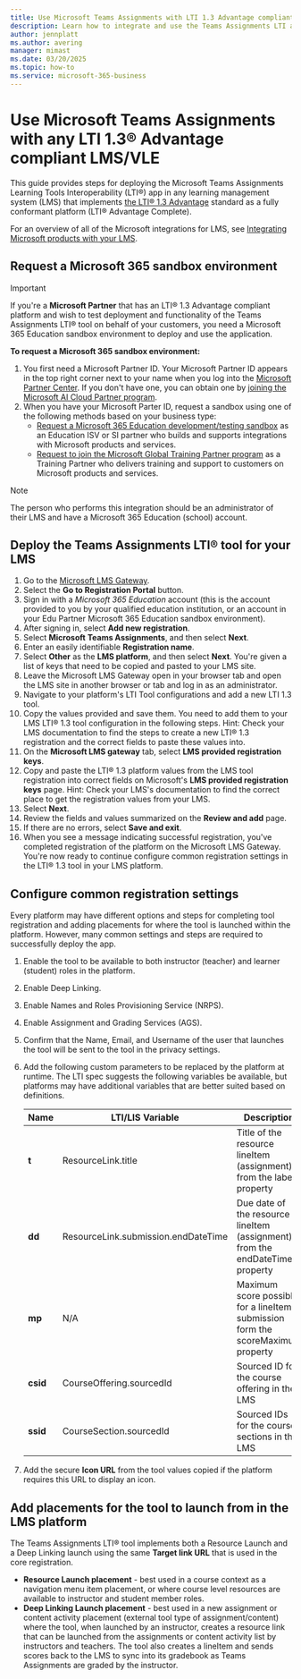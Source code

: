 ```yaml
---
title: Use Microsoft Teams Assignments with LTI 1.3 Advantage compliant LMS
description: Learn how to integrate and use the Teams Assignments LTI app with any LTI 1.3 Advantage compliant LMS or virtual learning environment (VLE).
author: jennplatt
ms.author: avering
manager: mimast
ms.date: 03/20/2025
ms.topic: how-to
ms.service: microsoft-365-business
---
```


# Use Microsoft Teams Assignments with any LTI 1.3® Advantage compliant LMS/VLE

This guide provides steps for deploying the Microsoft Teams Assignments Learning Tools Interoperability (LTI®) app in any learning management system (LMS) that implements [the LTI® 1.3 Advantage](https://www.imsglobal.org/spec/lti/v1p3/impl/) standard as a fully conformant platform (LTI® Advantage Complete).

For an overview of all of the Microsoft integrations for LMS, see [Integrating Microsoft products with your LMS](/microsoft-365/lti/).

## Request a Microsoft 365 sandbox environment

> [!IMPORTANT]
> If you're a **Microsoft Partner** that has an LTI® 1.3 Advantage compliant platform and wish to test deployment and functionality of the Teams Assignments LTI® tool on behalf of your customers, you need a Microsoft 365 Education sandbox environment to deploy and use the application.

**To request a Microsoft 365 sandbox environment:**

1. You first need a Microsoft Partner ID. Your Microsoft Partner ID appears in the top right corner next to your name when you log into the [Microsoft Partner Center](https://partner.microsoft.com). If you don't have one, you can obtain one by [joining the Microsoft AI Cloud Partner program](https://partner.microsoft.com/partnership).
1. When you have your Microsoft Parter ID, request a sandbox using one of the following methods based on your business type:
    - [Request a Microsoft 365 Education development/testing sandbox](https://m365edupartnerportal.powerappsportals.com/MSEDUIntegrationSignup/) as an Education ISV or SI partner who builds and supports integrations with Microsoft products and services.
    - [Request to join the Microsoft Global Training Partner program](https://m365edupartnerportal.powerappsportals.com/MSGTPSignup/) as a Training Partner who delivers training and support to customers on Microsoft products and services.

> [!NOTE]
> The person who performs this integration should be an administrator of their LMS and have a Microsoft 365 Education (school) account.

## Deploy the Teams Assignments LTI® tool for your LMS

1. Go to the [Microsoft LMS Gateway](https://lti.microsoft.com/).
1. Select the **Go to Registration Portal** button.
1. Sign in with a _Microsoft 365 Education_ account (this is the account provided to you by your qualified education institution, or an account in your Edu Partner Microsoft 365 Education sandbox environment).
1. After signing in, select **Add new registration**.
1. Select **Microsoft** **Teams Assignments**, and then select **Next**.
1. Enter an easily identifiable **Registration name**.
1. Select **Other** as the **LMS platform**, and then select **Next**. You're given a list of keys that need to be copied and pasted to your LMS site.
1. Leave the Microsoft LMS Gateway open in your browser tab and open the LMS site in another browser or tab and log in as an administrator.
1. Navigate to your platform's LTI Tool configurations and add a new LTI 1.3 tool.
1. Copy the values provided and save them. You need to add them to your LMS LTI® 1.3 tool configuration in the following steps. Hint: Check your LMS documentation to find the steps to create a new LTI® 1.3 registration and the correct fields to paste these values into.
1. On the **Microsoft LMS gateway** tab, select **LMS provided registration keys**.
1. Copy and paste the LTI® 1.3 platform values from the LMS tool registration into correct fields on Microsoft's **LMS provided registration keys** page. Hint: Check your LMS's documentation to find the correct place to get the registration values from your LMS.
1. Select **Next**.
1. Review the fields and values summarized on the **Review and add** page.
1. If there are no errors, select **Save and exit**.
1. When you see a message indicating successful registration, you've completed registration of the platform on the Microsoft LMS Gateway.
You're now ready to continue configure common registration settings in the LTI® 1.3 tool in your LMS platform.

## Configure common registration settings

Every platform may have different options and steps for completing tool registration and adding placements for where the tool is launched within the platform. However, many common settings and steps are required to successfully deploy the app.

1. Enable the tool to be available to both instructor (teacher) and learner (student) roles in the platform.
1. Enable Deep Linking.
1. Enable Names and Roles Provisioning Service (NRPS).
1. Enable Assignment and Grading Services (AGS).
1. Confirm that the Name, Email, and Username of the user that launches the tool will be sent to the tool in the privacy settings.
1. Add the following custom parameters to be replaced by the platform at runtime. The LTI spec suggests the following variables be available, but platforms may have additional variables that are better suited based on definitions.

    | **Name** | **LTI/LIS Variable** | **Description** | **Example expression** |
    |---|---|---|---|
    | **t** | ResourceLink.title | Title of the resource lineItem (assignment) from the label property | t=$ResourceLink.title |
    | **dd** | ResourceLink.submission.endDateTime | Due date of the resource lineItem (assignment) from the endDateTime property | dd=$ResourceLink.submission.endDateTime |
    | **mp** | N/A | Maximum score possible for a lineItem submission form the scoreMaximum property | mp=$ResourceLink.lineItem.scoreMaximum |
    | **csid** | CourseOffering.sourcedId | Sourced ID for the course offering in the LMS | csid=$CourseOffering.sourcedId |
    | **ssid** | CourseSection.sourcedId | Sourced IDs for the course sections in the LMS | ssid=$CourseSection.sourcedId |

1. Add the secure **Icon URL** from the tool values copied if the platform requires this URL to display an icon.

## Add placements for the tool to launch from in the LMS platform

The Teams Assignments LTI® tool implements both a Resource Launch and a Deep Linking launch using the same **Target link URL** that is used in the core registration.

- **Resource Launch placement** - best used in a course context as a navigation menu item placement, or where course level resources are available to instructor and student member roles.
- **Deep Linking Launch placement** - best used in a new assignment or content activity placement (external tool type of assignment/content) where the tool, when launched by an instructor, creates a resource link that can be launched from the assignments or content activity list by instructors and teachers. The tool also creates a lineItem and sends scores back to the LMS to sync into its gradebook as Teams Assignments are graded by the instructor.
